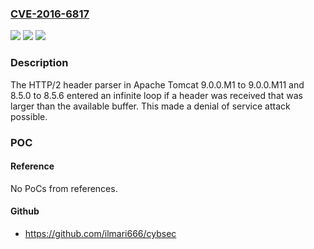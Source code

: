 ### [CVE-2016-6817](https://cve.mitre.org/cgi-bin/cvename.cgi?name=CVE-2016-6817)
![](https://img.shields.io/static/v1?label=Product&message=Apache%20Tomcat&color=blue)
![](https://img.shields.io/static/v1?label=Version&message=n%2Fa&color=blue)
![](https://img.shields.io/static/v1?label=Vulnerability&message=Denial%20of%20Service&color=brighgreen)

### Description

The HTTP/2 header parser in Apache Tomcat 9.0.0.M1 to 9.0.0.M11 and 8.5.0 to 8.5.6 entered an infinite loop if a header was received that was larger than the available buffer. This made a denial of service attack possible.

### POC

#### Reference
No PoCs from references.

#### Github
- https://github.com/ilmari666/cybsec

